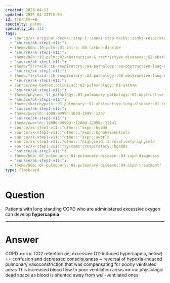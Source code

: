 ```yaml
---
created: 2025-04-13
updated: 2025-04-13T10:53
id: t)K/nXX~+B
specialty: pulmo
specialty_id: 122
tags:
  - source/ak-original-decks::step-1::zanki-step-decks::zanki-respiratory::respiratory-pathology
  - "source/ak-step1-v11:": 
  - theme/b&b::18-pulm::01-intro::08-carbon-dioxide
  - "source/ak-step1-v11:": 
  - theme/b&b::18-pulm::02-obstructive-&-restrictive-diseases::02-obstructive-lung-disease
  - "source/ak-step1-v11:": 
  - theme/firstaid::16-respiratory::04-pathology::08-obstructive-lung-diseases
  - "source/ak-step1-v11:": 
  - theme/firstaid::16-respiratory::04-pathology::08-obstructive-lung-diseases::*basics
  - "source/ak-step1-v11:": 
  - source/ome-banner::clinical::02-pulmonology::01-asthma
  - "source/ak-step1-v11:": 
  - theme/physeo::11-pathology::03-pulmonary-pathology::07-obstructive-lung-diseases
  - "source/ak-step1-v11:": 
  - theme/sketchypath::03-pulmonary::01-obstructive-lung-disease::01-copd-&-emphysema
  - "source/ak-step1-v11:": 
  - theme/uworld::1000-9999::1000-1999::1587
  - "source/ak-step1-v11:": 
  - theme/uworld::10000-99999::12000-12999::12141
  - source/ak-step1-v11::^other::^expn::bgadd
  - source/ak-step1-v11::^other::^expn::bgnonessentials
  - source/ak-step1-v11::^other::^expn::uworld
  - source/ak-step1-v11::^other::^highyield::2-relativelyhighyield
  - source/ak-step1-v11::^systems::respiratory::bgadds
  - "source/ak-step2-v11:": 
  - theme/b&b::07-pulmonary::01-pulmonary-disease::03-copd-diagnosis
  - "source/ak-step2-v11:": 
  - theme/b&b::07-pulmonary::01-pulmonary-disease::04-copd-treatment"
type: flashcard
---
```


# Question
Patients with long standing COPD who are administered excessive oxygen can develop **hypercapnia**

---

# Answer
COPD == inc CO2 retention (ie, excessive O2-induced hypercapnia, below) == confusion and depressed consciousness ~ reversal of hypoxia-induced pulmonary vasoconstriction that was compensating for poorly ventilated areas    This increased blood flow to poor ventilation areas == inc physiologic dead space as blood is shunted away from well-ventilated ones